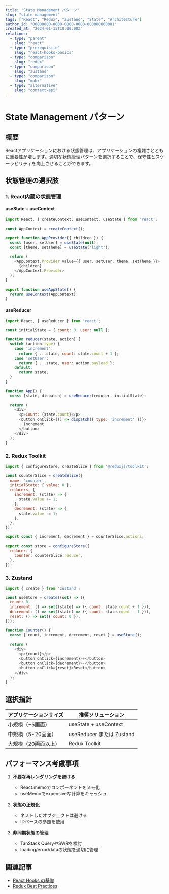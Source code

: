 ```yaml
---
title: "State Management パターン"
slug: "state-management"
tags: ["React", "Redux", "Zustand", "State", "Architecture"]
author_id: "00000000-0000-0000-0000-000000000001"
created_at: "2024-01-15T10:00:00Z"
relations:
  - type: "parent"
    slug: "react"
  - type: "prerequisite"
    slug: "react-hooks-basics"
  - type: "comparison"
    slug: "redux"
  - type: "comparison"
    slug: "zustand"
  - type: "comparison"
    slug: "mobx"
  - type: "alternative"
    slug: "context-api"
---
```


# State Management パターン

## 概要

Reactアプリケーションにおける状態管理は、アプリケーションの複雑さとともに重要性が増します。適切な状態管理パターンを選択することで、保守性とスケーラビリティを向上させることができます。

## 状態管理の選択肢

### 1. React内蔵の状態管理

#### useState + useContext
```javascript
import React, { createContext, useContext, useState } from 'react';

const AppContext = createContext();

export function AppProvider({ children }) {
  const [user, setUser] = useState(null);
  const [theme, setTheme] = useState('light');

  return (
    <AppContext.Provider value={{ user, setUser, theme, setTheme }}>
      {children}
    </AppContext.Provider>
  );
}

export function useAppState() {
  return useContext(AppContext);
}
```

#### useReducer
```javascript
import React, { useReducer } from 'react';

const initialState = { count: 0, user: null };

function reducer(state, action) {
  switch (action.type) {
    case 'increment':
      return { ...state, count: state.count + 1 };
    case 'setUser':
      return { ...state, user: action.payload };
    default:
      return state;
  }
}

function App() {
  const [state, dispatch] = useReducer(reducer, initialState);
  
  return (
    <div>
      <p>Count: {state.count}</p>
      <button onClick={() => dispatch({ type: 'increment' })}>
        Increment
      </button>
    </div>
  );
}
```

### 2. Redux Toolkit

```javascript
import { configureStore, createSlice } from '@reduxjs/toolkit';

const counterSlice = createSlice({
  name: 'counter',
  initialState: { value: 0 },
  reducers: {
    increment: (state) => {
      state.value += 1;
    },
    decrement: (state) => {
      state.value -= 1;
    },
  },
});

export const { increment, decrement } = counterSlice.actions;

export const store = configureStore({
  reducer: {
    counter: counterSlice.reducer,
  },
});
```

### 3. Zustand

```javascript
import { create } from 'zustand';

const useStore = create((set) => ({
  count: 0,
  increment: () => set((state) => ({ count: state.count + 1 })),
  decrement: () => set((state) => ({ count: state.count - 1 })),
  reset: () => set({ count: 0 }),
}));

function Counter() {
  const { count, increment, decrement, reset } = useStore();
  
  return (
    <div>
      <p>{count}</p>
      <button onClick={increment}>+</button>
      <button onClick={decrement}>-</button>
      <button onClick={reset}>Reset</button>
    </div>
  );
}
```

## 選択指針

| アプリケーションサイズ | 推奨ソリューション |
|---------------------|-------------------|
| 小規模（~5画面） | useState + useContext |
| 中規模（5-20画面） | useReducer または Zustand |
| 大規模（20画面以上） | Redux Toolkit |

## パフォーマンス考慮事項

1. **不要な再レンダリングを避ける**
   - React.memoでコンポーネントをメモ化
   - useMemoでexpensiveな計算をキャッシュ

2. **状態の正規化**
   - ネストしたオブジェクトは避ける
   - IDベースの参照を使用

3. **非同期状態の管理**
   - TanStack QueryやSWRを検討
   - loading/error/dataの状態を適切に管理

## 関連記事

- [React Hooks の基礎](./react-hooks-basics.md)
- [Redux Best Practices](./redux-best-practices.md)